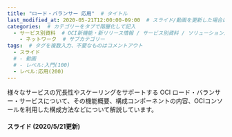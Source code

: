 ```yaml
---
title: "ロード・バランサー 応用"  # タイトル
last_modified_at: 2020-05-21T12:00:00-09:00  # スライド/動画を更新した場合はここを変更
categories:  # カテゴリーをタブで階層化して記入
  - サービス別資料  # OCI新機能・新リリース情報 / サービス別資料 / ソリューション別資料 / その他の資料 / 外部リンク  から選択
    - ネットワーク  # サブカテゴリー
tags:  # タグを複数入力、不要なものはコメントアウト
  - スライド
  # - 動画
  # - レベル:入門(100)
  - レベル:応用(200)
---
```


様々なサービスの冗長性やスケーリングをサポートする OCI ロード・バランサー・サービスについて、その機能概要、構成コンポーネントの内容、OCIコンソールを利用した構成方法などについて解説しています。


#### スライド (2020/5/21更新)  <!-- 更新日を最新に変更 -->

<div style="max-width:768px">
<script async class="speakerdeck-embed" data-id="9ca991733d2a4670bdd4e5ed5b5770c4" data-ratio="1.77777777777778" src="//speakerdeck.com/assets/embed.js"></script>
</div>
